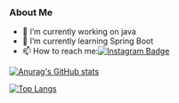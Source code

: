 ### About Me


- 🔭 I’m currently working on java
- 🌱 I’m currently learning Spring Boot
- 📫 How to reach me:[![Instagram Badge](https://img.shields.io/badge/-Instagram-C13584?style=flat-quare&labelColor=C13584&logo=instagram&logoColor=white&link=link)](https://www.instagram.com/alper.senerr/)



[![Anurag's GitHub stats](https://github-readme-stats.vercel.app/api?username=alpersener)](https://github.com/anuraghazra/github-readme-stats)

[![Top Langs](https://github-readme-stats.vercel.app/api/top-langs/?username=alpersener)](https://github.com/anuraghazra/github-readme-stats)

